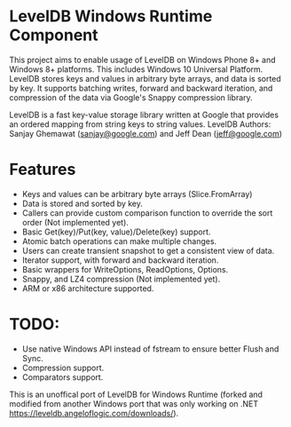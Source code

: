 # LevelDB Windows Runtime Component

 This project aims to enable usage of LevelDB on Windows Phone 8+ and Windows 8+ platforms. This includes Windows 10 Universal Platform. LevelDB stores keys and values in arbitrary byte arrays, and data is sorted by key. It supports batching writes, forward and backward iteration, and compression of the data via Google's Snappy compression library.

LevelDB is a fast key-value storage library written at Google that provides an ordered mapping from string keys to string values.
LevelDB Authors: Sanjay Ghemawat (sanjay@google.com) and Jeff Dean (jeff@google.com)

# Features
  * Keys and values can be arbitrary byte arrays (Slice.FromArray)
  * Data is stored and sorted by key.
  * Callers can provide custom comparison function to override the sort order (Not implemented yet).
  * Basic Get(key)/Put(key, value)/Delete(key) support.
  * Atomic batch operations can make multiple changes.
  * Users can create transient snapshot to get a consistent view of data.
  * Iterator support, with forward and backward iteration.
  * Basic wrappers for WriteOptions, ReadOptions, Options.
  * Snappy, and LZ4 compression (Not implemented yet).
  * ARM or x86 architecture supported.

# TODO:

  * Use native Windows API instead of fstream to ensure better Flush and Sync.
  * Compression support.
  * Comparators support.

This is an unoffical port of LevelDB for Windows Runtime (forked and modified from another Windows port that was only working on .NET https://leveldb.angeloflogic.com/downloads/).
